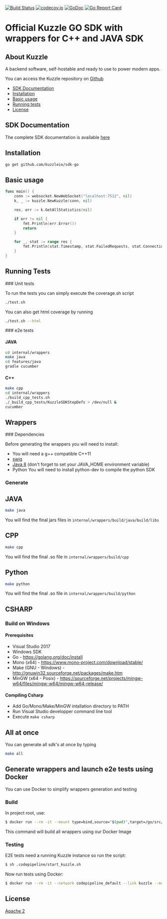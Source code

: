 [![Build Status](https://travis-ci.org/kuzzleio/sdk-go.svg?branch=master)](https://travis-ci.org/kuzzleio/sdk-go) [![codecov.io](http://codecov.io/github/kuzzleio/sdk-php/coverage.svg?branch=master)](http://codecov.io/github/kuzzleio/sdk-go?branch=master) [![GoDoc](https://godoc.org/github.com/kuzzleio/sdk-go?status.svg)](https://godoc.org/github.com/kuzzleio/sdk-go)
[![Go Report Card](https://goreportcard.com/badge/github.com/kuzzleio/sdk-go)](https://goreportcard.com/report/github.com/kuzzleio/sdk-go)

Official Kuzzle GO SDK with wrappers for C++ and JAVA SDK
======

## About Kuzzle

A backend software, self-hostable and ready to use to power modern apps.

You can access the Kuzzle repository on [Github](https://github.com/kuzzleio/kuzzle)

* [SDK Documentation](https://godoc.org/github.com/kuzzleio/sdk-go)
* [Installation](#installation)
* [Basic usage](#basic-usage)
* [Running tests](#tests)
* [License](#license)

## SDK Documentation

The complete SDK documentation is available [here](http://docs.kuzzle.io/sdk-reference/)

## Installation

````sh
go get github.com/kuzzleio/sdk-go
````

## Basic usage

````go
func main() {
    conn := websocket.NewWebSocket("localhost:7512", nil)
    k, _ := kuzzle.NewKuzzle(conn, nil)

    res, err := k.GetAllStatistics(nil)

    if err != nil {
        fmt.Println(err.Error())
        return
    }

    for _, stat := range res {
        fmt.Println(stat.Timestamp, stat.FailedRequests, stat.Connections, stat.CompletedRequests, stat.OngoingRequests)
    }
}


````

## <a name="tests"></a> Running Tests

### Unit tests

To run the tests you can simply execute the coverage.sh script
```sh
./test.sh
```

You can also get html coverage by running
```sh
./test.sh --html
```
### e2e tests

#### JAVA

```sh
cd internal/wrappers
make java
cd features/java
gradle cucumber
```

#### C++

```sh
make cpp
cd internal/wrappers
./build_cpp_tests.sh̀
./_build_cpp_tests/KuzzleSDKStepDefs > /dev/null &
cucumber
```



## Wrappers

### Dependencies

Before generating the wrappers you will need to install:

- You will need a g++ compatible C++11
- [swig](www.swig.org)
- [Java 8](http://www.oracle.com/technetwork/java/javase/downloads/jdk8-downloads-2133151.html) (don't forget to set your JAVA_HOME environment variable)
- Python You will need to install python-dev to compile the python SDK

### Generate

## JAVA

```sh
make java
```

You will find the final jars files in `internal/wrappers/build/java/build/libs`

## CPP

```sh
make cpp
```
You will find the final .so file in `internal/wrappers/build/cpp`

## Python
```sh
make python
```
You will find the final .so file in `internal/wrappers/build/python`

## CSHARP

### Build on Windows

#### Prerequisites
- Visual Studio 2017
- Windows SDK
- Go - https://golang.org/doc/install
- Mono (x64) - https://www.mono-project.com/download/stable/
- Make (GNU - Windows) - http://gnuwin32.sourceforge.net/packages/make.htm
- MinGW (x64 - Posix) - https://sourceforge.net/projects/mingw-w64/files/mingw-w64/mingw-w64-release/

#### Compiling Csharp
- Add Go/Mono/Make/MinGW intallation directory to PATH
- Run Visual Studio developper command line tool
- Execute `make csharp`

## All at once

You can generate all sdk's at once by typing

```sh
make all
```

## Generate wrappers and launch e2e tests using Docker

You can use Docker to simplify wrappers generation and testing

### Build

In project root, use:

```bash
$ docker run --rm -it --mount type=bind,source="$(pwd)",target=/go/src/github.com/kuzzleio/sdk-go kuzzleio/sdk-cross:amd64 /build.sh
```

This command will build all wrappers using our Docker Image

### Testing

E2E tests need a running Kuzzle instance so run the script:

```bash
$ sh .codepipeline/start_kuzzle.sh
```

Now run tests using Docker:

```bash
$ docker run --rm -it --network codepipeline_default --link kuzzle --mount type=bind,source="$(pwd)",target=/go/src/github.com/kuzzleio/sdk-go kuzzleio/sdk-cross:amd64 /test.sh
```

## License

[Apache 2](LICENSE.md)
